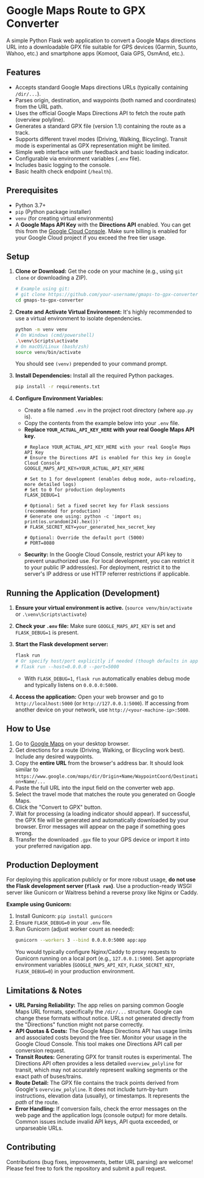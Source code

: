 # Google Maps Route to GPX Converter

A simple Python Flask web application to convert a Google Maps directions URL into a downloadable GPX file suitable for GPS devices (Garmin, Suunto, Wahoo, etc.) and smartphone apps (Komoot, Gaia GPS, OsmAnd, etc.).

## Features

*   Accepts standard Google Maps directions URLs (typically containing `/dir/...`).
*   Parses origin, destination, and waypoints (both named and coordinates) from the URL path.
*   Uses the official Google Maps Directions API to fetch the route path (overview polyline).
*   Generates a standard GPX file (version 1.1) containing the route as a track.
*   Supports different travel modes (Driving, Walking, Bicycling). Transit mode is experimental as GPX representation might be limited.
*   Simple web interface with user feedback and basic loading indicator.
*   Configurable via environment variables (`.env` file).
*   Includes basic logging to the console.
*   Basic health check endpoint (`/health`).

## Prerequisites

*   Python 3.7+
*   `pip` (Python package installer)
*   `venv` (for creating virtual environments)
*   A **Google Maps API Key** with the **Directions API** enabled. You can get this from the [Google Cloud Console](https://console.cloud.google.com/). Make sure billing is enabled for your Google Cloud project if you exceed the free tier usage.

## Setup

1.  **Clone or Download:**
    Get the code on your machine (e.g., using `git clone` or downloading a ZIP).
    ```bash
    # Example using git:
    # git clone https://github.com/your-username/gmaps-to-gpx-converter.git
    cd gmaps-to-gpx-converter
    ```

2.  **Create and Activate Virtual Environment:**
    It's highly recommended to use a virtual environment to isolate dependencies.
    ```bash
    python -m venv venv
    # On Windows (cmd/powershell)
    .\venv\Scripts\activate
    # On macOS/Linux (bash/zsh)
    source venv/bin/activate
    ```
    You should see `(venv)` prepended to your command prompt.

3.  **Install Dependencies:**
    Install all the required Python packages.
    ```bash
    pip install -r requirements.txt
    ```

4.  **Configure Environment Variables:**
    *   Create a file named `.env` in the project root directory (where `app.py` is).
    *   Copy the contents from the example below into your `.env` file.
    *   **Replace `YOUR_ACTUAL_API_KEY_HERE` with your real Google Maps API key.**
        ```dotenv
        # Replace YOUR_ACTUAL_API_KEY_HERE with your real Google Maps API Key
        # Ensure the Directions API is enabled for this key in Google Cloud Console
        GOOGLE_MAPS_API_KEY=YOUR_ACTUAL_API_KEY_HERE

        # Set to 1 for development (enables debug mode, auto-reloading, more detailed logs)
        # Set to 0 for production deployments
        FLASK_DEBUG=1

        # Optional: Set a fixed secret key for Flask sessions (recommended for production)
        # Generate one using: python -c 'import os; print(os.urandom(24).hex())'
        # FLASK_SECRET_KEY=your_generated_hex_secret_key

        # Optional: Override the default port (5000)
        # PORT=8080
        ```
    *   **Security:** In the Google Cloud Console, restrict your API key to prevent unauthorized use. For local development, you can restrict it to your public IP address(es). For deployment, restrict it to the server's IP address or use HTTP referrer restrictions if applicable.

## Running the Application (Development)

1.  **Ensure your virtual environment is active.** (`source venv/bin/activate` or `.\venv\Scripts\activate`)
2.  **Check your `.env` file:** Make sure `GOOGLE_MAPS_API_KEY` is set and `FLASK_DEBUG=1` is present.
3.  **Start the Flask development server:**
    ```bash
    flask run
    # Or specify host/port explicitly if needed (though defaults in app.py handle debug mode)
    # flask run --host=0.0.0.0 --port=5000
    ```
    *   With `FLASK_DEBUG=1`, `flask run` automatically enables debug mode and typically listens on `0.0.0.0:5000`.

4.  **Access the application:**
    Open your web browser and go to `http://localhost:5000` (or `http://127.0.0.1:5000`). If accessing from another device on your network, use `http://<your-machine-ip>:5000`.

## How to Use

1.  Go to [Google Maps](https://www.google.com/maps) on your desktop browser.
2.  Get directions for a route (Driving, Walking, or Bicycling work best). Include any desired waypoints.
3.  Copy the **entire URL** from the browser's address bar. It should look similar to `https://www.google.com/maps/dir/Origin+Name/WaypointCoord/Destination+Name/...`
4.  Paste the full URL into the input field on the converter web app.
5.  Select the travel mode that matches the route you generated on Google Maps.
6.  Click the "Convert to GPX" button.
7.  Wait for processing (a loading indicator should appear). If successful, the GPX file will be generated and automatically downloaded by your browser. Error messages will appear on the page if something goes wrong.
8.  Transfer the downloaded `.gpx` file to your GPS device or import it into your preferred navigation app.

## Production Deployment

For deploying this application publicly or for more robust usage, **do not use the Flask development server (`flask run`)**. Use a production-ready WSGI server like Gunicorn or Waitress behind a reverse proxy like Nginx or Caddy.

**Example using Gunicorn:**

1.  Install Gunicorn: `pip install gunicorn`
2.  Ensure `FLASK_DEBUG=0` in your `.env` file.
3.  Run Gunicorn (adjust worker count as needed):
    ```bash
    gunicorn --workers 3 --bind 0.0.0.0:5000 app:app
    ```
    You would typically configure Nginx/Caddy to proxy requests to Gunicorn running on a local port (e.g., `127.0.0.1:5000`). Set appropriate environment variables (`GOOGLE_MAPS_API_KEY`, `FLASK_SECRET_KEY`, `FLASK_DEBUG=0`) in your production environment.

## Limitations & Notes

*   **URL Parsing Reliability:** The app relies on parsing common Google Maps URL formats, specifically the `/dir/...` structure. Google can change these formats without notice. URLs not generated directly from the "Directions" function might not parse correctly.
*   **API Quotas & Costs:** The Google Maps Directions API has usage limits and associated costs beyond the free tier. Monitor your usage in the Google Cloud Console. This tool makes one Directions API call per conversion request.
*   **Transit Routes:** Generating GPX for transit routes is experimental. The Directions API often provides a less detailed `overview_polyline` for transit, which may not accurately represent walking segments or the exact path of buses/trains.
*   **Route Detail:** The GPX file contains the track points derived from Google's `overview_polyline`. It does not include turn-by-turn instructions, elevation data (usually), or timestamps. It represents the *path* of the route.
*   **Error Handling:** If conversion fails, check the error messages on the web page and the application logs (console output) for more details. Common issues include invalid API keys, API quota exceeded, or unparseable URLs.

## Contributing

Contributions (bug fixes, improvements, better URL parsing) are welcome! Please feel free to fork the repository and submit a pull request.